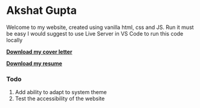# Akshat Gupta

Welcome to my website, created using vanilla html, css and JS. Run it must be easy I would suggest to use Live Server in VS Code to run this code locally

**[Download my cover letter](https://1drv.ms/w/s!AjFPFF4p1SboitNq64K-yWQ5RdVy-g)**

**[Download my resume](https://1drv.ms/b/s!AjFPFF4p1SboisA5PZ7gJk29Bge3gw)**

### Todo
1. Add ability to adapt to system theme
2. Test the accessibility of the website

